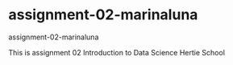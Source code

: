 # assignment-02-marinaluna
assignment-02-marinaluna

This is assignment 02
Introduction to Data Science 
Hertie School